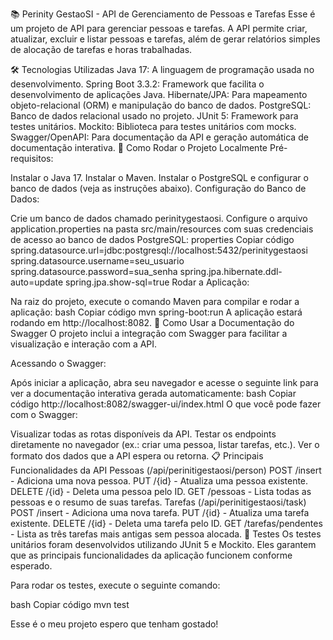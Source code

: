 📚 Perinity GestaoSI - API de Gerenciamento de Pessoas e Tarefas
Esse é um projeto de API para gerenciar pessoas e tarefas. A API permite criar, atualizar, excluir e listar pessoas e tarefas, além de gerar relatórios simples de alocação de tarefas e horas trabalhadas.

🛠️ Tecnologias Utilizadas
Java 17: A linguagem de programação usada no desenvolvimento.
Spring Boot 3.3.2: Framework que facilita o desenvolvimento de aplicações Java.
Hibernate/JPA: Para mapeamento objeto-relacional (ORM) e manipulação do banco de dados.
PostgreSQL: Banco de dados relacional usado no projeto.
JUnit 5: Framework para testes unitários.
Mockito: Biblioteca para testes unitários com mocks.
Swagger/OpenAPI: Para documentação da API e geração automática de documentação interativa.
🚀 Como Rodar o Projeto Localmente
Pré-requisitos:

Instalar o Java 17.
Instalar o Maven.
Instalar o PostgreSQL e configurar o banco de dados (veja as instruções abaixo).
Configuração do Banco de Dados:

Crie um banco de dados chamado perinitygestaosi.
Configure o arquivo application.properties na pasta src/main/resources com suas credenciais de acesso ao banco de dados PostgreSQL:
properties
Copiar código
spring.datasource.url=jdbc:postgresql://localhost:5432/perinitygestaosi
spring.datasource.username=seu_usuario
spring.datasource.password=sua_senha
spring.jpa.hibernate.ddl-auto=update
spring.jpa.show-sql=true
Rodar a Aplicação:

Na raiz do projeto, execute o comando Maven para compilar e rodar a aplicação:
bash
Copiar código
mvn spring-boot:run
A aplicação estará rodando em http://localhost:8082.
📖 Como Usar a Documentação do Swagger
O projeto inclui a integração com Swagger para facilitar a visualização e interação com a API.

Acessando o Swagger:

Após iniciar a aplicação, abra seu navegador e acesse o seguinte link para ver a documentação interativa gerada automaticamente:
bash
Copiar código
http://localhost:8082/swagger-ui/index.html
O que você pode fazer com o Swagger:

Visualizar todas as rotas disponíveis da API.
Testar os endpoints diretamente no navegador (ex.: criar uma pessoa, listar tarefas, etc.).
Ver o formato dos dados que a API espera ou retorna.
📋 Principais Funcionalidades da API
Pessoas (/api/perinitigestaosi/person)
POST /insert - Adiciona uma nova pessoa.
PUT /{id} - Atualiza uma pessoa existente.
DELETE /{id} - Deleta uma pessoa pelo ID.
GET /pessoas - Lista todas as pessoas e o resumo de suas tarefas.
Tarefas (/api/perinitigestaosi/task)
POST /insert - Adiciona uma nova tarefa.
PUT /{id} - Atualiza uma tarefa existente.
DELETE /{id} - Deleta uma tarefa pelo ID.
GET /tarefas/pendentes - Lista as três tarefas mais antigas sem pessoa alocada.
🧪 Testes
Os testes unitários foram desenvolvidos utilizando JUnit 5 e Mockito. Eles garantem que as principais funcionalidades da aplicação funcionem conforme esperado.

Para rodar os testes, execute o seguinte comando:

bash
Copiar código
mvn test

Esse é o meu projeto espero que tenham gostado!
